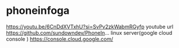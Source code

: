 # phoneinfoga

https://youtu.be/6CnDdXVTxhU?si=SvPv2zkWabmRGyfp
youtube url 
 https://github.com/sundowndev/PhoneIn...
 linux server(google cloud console )
 https://console.cloud.google.com/


